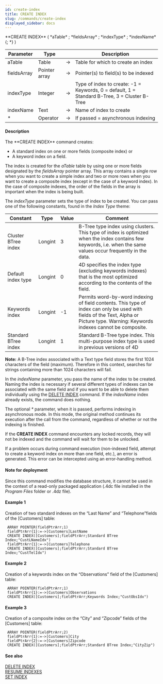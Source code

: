 ```yaml
---
id: create-index
title: CREATE INDEX
slug: /commands/create-index
displayed_sidebar: docs
---
```


<!--REF #_command_.CREATE INDEX.Syntax-->**CREATE INDEX** ( *aTable* ; *fieldsArray* ; *indexType* ; *indexName* {; *} )<!-- END REF-->
<!--REF #_command_.CREATE INDEX.Params-->
| Parameter | Type |  | Description |
| --- | --- | --- | --- |
| aTable | Table | &srarr; | Table for which to create an index |
| fieldsArray | Pointer array | &srarr; | Pointer(s) to field(s) to be indexed |
| indexType | Integer | &srarr; | Type of index to create: -1 = Keywords, 0 = default, 1 = Standard B-Tree, 3 = Cluster B-Tree |
| indexName | Text | &srarr; | Name of index to create |
| * | Operator | &srarr; | If passed = asynchronous indexing |

<!-- END REF-->

#### Description 

<!--REF #_command_.CREATE INDEX.Summary-->The **CREATE INDEX** command creates:

* A standard index on one or more fields (composite index) or
* A keyword index on a field.<!-- END REF-->

The index is created for the *aTable* table by using one or more fields designated by the *fieldsArray* pointer array. This array contains a single row when you want to create a simple index and two or more rows when you want to create a composite index (except in the case of a keyword index). In the case of composite indexes, the order of the fields in the array is important when the index is being built.

The *indexType* parameter sets the type of index to be created. You can pass one of the following constants, found in the *Index Type* theme:

| Constant             | Type    | Value | Comment                                                                                                                                                                             |
| -------------------- | ------- | ----- | ----------------------------------------------------------------------------------------------------------------------------------------------------------------------------------- |
| Cluster BTree index  | Longint | 3     | B-Tree type index using clusters. This type of index is optimized when the index contains few keywords, i.e. when the same values occur frequently in the data.                     |
| Default index type   | Longint | 0     | 4D specifies the index type (excluding keywords indexes) that is the most optimized according to the contents of the field.                                                         |
| Keywords index       | Longint | \-1   | Permits word-by-word indexing of field contents. This type of index can only be used with fields of the Text, Alpha or Picture type. Warning: Keywords indexes cannot be composite. |
| Standard BTree index | Longint | 1     | Standard B-Tree type index. This multi-purpose index type is used in previous versions of 4D                                                                                        |

**Note:** A B-Tree index associated with a Text type field stores the first 1024 characters of the field (maximum). Therefore in this context, searches for strings containing more than 1024 characters will fail. 

In the *indexName* parameter, you pass the name of the index to be created. Naming the index is necessary if several different types of indexes can be associated with the same field and if you want to be able to delete them individually using the [DELETE INDEX](delete-index.md) command. If the *indexName* index already exists, the command does nothing.

The optional *\** parameter, when it is passed, performs indexing in asynchronous mode. In this mode, the original method continues its execution after the call from the command, regardless of whether or not the indexing is finished.

If the **CREATE INDEX** command encounters any locked records, they will not be indexed and the command will wait for them to be unlocked.

If a problem occurs during command execution (non-indexed field, attempt to create a keyword index on more than one field, etc.), an error is generated. This error can be intercepted using an error-handling method.

#### Note for deployment 

Since this command modifies the database structure, it cannot be used in the context of a read-only packaged application (.4dc file installed in the *Program Files* folder or .4dz file). 

#### Example 1 

Creation of two standard indexes on the “Last Name” and “Telephone”fields of the \[Customers\] table:

```4d
 ARRAY POINTER(fieldPtrArr;1)
 fieldPtrArr{1}:=->[Customers]LastName
 CREATE INDEX([Customers];fieldPtrArr;Standard BTree Index;"CustLNameIdx")
 fieldPtrArr{1}:=->[Customers]Telephone
 CREATE INDEX([Customers];fieldPtrArr;Standard BTree Index;"CustTelIdx")
```

#### Example 2 

Creation of a keywords index on the “Observations” field of the \[Customers\] table:

```4d
 ARRAY POINTER(fieldPtrArr;1)
 fieldPtrArr{1}:=->[Customers]Observations
 CREATE INDEX([Customers];fieldPtrArr;Keywords Index;"CustObsIdx")
```

#### Example 3 

Creation of a composite index on the “City” and “Zipcode” fields of the \[Customers\] table:

```4d
 ARRAY POINTER(fieldPtrArr;2)
 fieldPtrArr{1}:=->[Customers]City
 fieldPtrArr{2}:=->[Customers]Zipcode
 CREATE INDEX([Customers];fieldPtrArr;Standard BTree Index;"CityZip")
```

#### See also 

[DELETE INDEX](delete-index.md)  
[RESUME INDEXES](resume-indexes.md)  
[SET INDEX](set-index.md)  